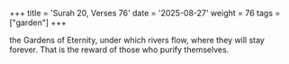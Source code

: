 +++
title = 'Surah 20, Verses 76'
date = '2025-08-27'
weight = 76
tags = ["garden"]
+++

the Gardens of Eternity, under which rivers flow, where they will stay forever. That is the reward of those who purify themselves.